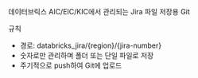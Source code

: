데이터브릭스 AIC/EIC/KIC에서 관리되는 Jira 파일 저장용 Git

규칙
- 경로: databricks_jira/{region}/{jira-number}
- 숫자로만 관리하며 폴더 또는 단일 파일로 저장
- 주기적으로 push하여 Git에 업로드